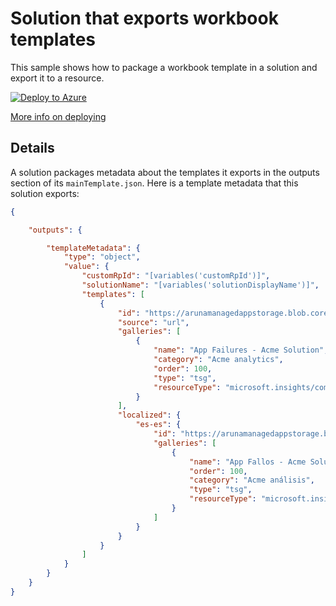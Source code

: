 # Solution that exports workbook templates

This sample shows how to package a workbook template in a solution and export it to a resource.

[![Deploy to Azure](http://azuredeploy.net/deploybutton.png)](https://portal.azure.com/#create/Microsoft.Template/uri/https%3A%2F%2Fraw.githubusercontent.com%2Facearun%2Fmanagedsolutions%2Fmaster%2FSolutions%2FWorkbookExport%2Fazuredeploy.json)

[More info on deploying](../deploy.md)

## Details
A solution packages metadata about the templates it exports in the outputs section of its `mainTemplate.json`. Here is a template metadata that this solution exports:

```json
{

    "outputs": {

        "templateMetadata": {
            "type": "object",
            "value": {
                "customRpId": "[variables('customRpId')]",
                "solutionName": "[variables('solutionDisplayName')]",
                "templates": [
                    {
                        "id": "https://arunamanagedappstorage.blob.core.windows.net/managedsolutions/FailureAnalysis.workbook",
                        "source": "url",
                        "galleries": [
                            {
                                "name": "App Failures - Acme Solution",
                                "category": "Acme analytics",
                                "order": 100,
                                "type": "tsg",
                                "resourceType": "microsoft.insights/components"
                            }
                        ],
                        "localized": {
                            "es-es": {
                                "id": "https://arunamanagedappstorage.blob.core.windows.net/managedsolutions/FailureAnalysis.workbook",
                                "galleries": [
                                    {
                                        "name": "App Fallos - Acme Solution",
                                        "order": 100,
                                        "category": "Acme análisis",
                                        "type": "tsg",
                                        "resourceType": "microsoft.insights/components"
                                    }
                                ]
                            }
                        }
                    }
                ]
            }
        }
    }
}
```